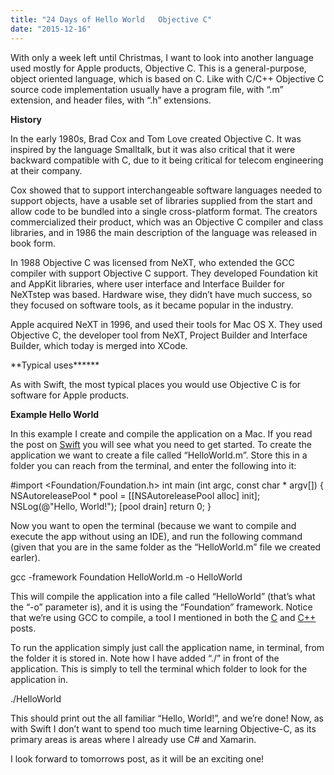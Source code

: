 ```yaml
---
title: "24 Days of Hello World   Objective C"
date: "2015-12-16"
---
```


With only a week left until Christmas, I want to look into another language used mostly for Apple products, Objective C. This is a general-purpose, object oriented language, which is based on C. Like with C/C++ Objective C source code implementation usually have a program file, with “.m” extension, and header files, with “.h” extensions.

**History**

In the early 1980s, Brad Cox and Tom Love created Objective C. It was inspired by the language Smalltalk, but it was also critical that it were backward compatible with C, due to it being critical for telecom engineering at their company.

Cox showed that to support interchangeable software languages needed to support objects, have a usable set of libraries supplied from the start and allow code to be bundled into a single cross-platform format. The creators commercialized their product, which was an Objective C compiler and class libraries, and in 1986 the main description of the language was released in book form.

In 1988 Objective C was licensed from NeXT, who extended the GCC compiler with support Objective C support. They developed Foundation kit and AppKit libraries, where user interface and Interface Builder for NeXTstep was based. Hardware wise, they didn’t have much success, so they focused on software tools, as it became popular in the industry.

Apple acquired NeXT in 1996, and used their tools for Mac OS X. They used Objective C, the developer tool from NeXT, Project Builder and Interface Builder, which today is merged into XCode.

\*\*Typical uses\*\*\*\*\*\*

As with Swift, the most typical places you would use Objective C is for software for Apple products.

**Example Hello World**

In this example I create and compile the application on a Mac. If you read the post on [Swift](http://leiflarsen.org/2015/24-days-of-hello-world-swift) you will see what you need to get started. To create the application we want to create a file called “HelloWorld.m”. Store this in a folder you can reach from the terminal, and enter the following into it:

#import <Foundation/Foundation.h> int main (int argc, const char \* argv\[\]) { NSAutoreleasePool \* pool = \[\[NSAutoreleasePool alloc\] init\]; NSLog(@"Hello, World!"); \[pool drain\] return 0; }

Now you want to open the terminal (because we want to compile and execute the app without using an IDE), and run the following command (given that you are in the same folder as the “HelloWorld.m” file we created earler).

gcc -framework Foundation HelloWorld.m -o HelloWorld

This will compile the application into a file called “HelloWorld” (that’s what the “-o” parameter is), and it is using the “Foundation” framework. Notice that we’re using GCC to compile, a tool I mentioned in both the [C](http://leiflarsen.org/2015/24-days-of-hello-world-c-3) and [C++](http://leiflarsen.org/2015/24-days-of-hello-world-c-2) posts.

To run the application simply just call the application name, in terminal, from the folder it is stored in. Note how I have added “./” in front of the application. This is simply to tell the terminal which folder to look for the application in.

./HelloWorld

This should print out the all familiar “Hello, World!”, and we’re done! Now, as with Swift I don’t want to spend too much time learning Objective-C, as its primary areas is areas where I already use C# and Xamarin.

I look forward to tomorrows post, as it will be an exciting one!

